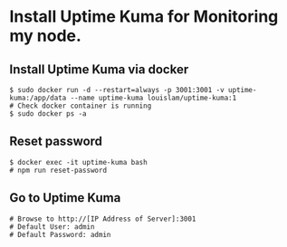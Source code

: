 # Install Uptime Kuma for Monitoring my node.

## Install Uptime Kuma via docker
~~~
$ sudo docker run -d --restart=always -p 3001:3001 -v uptime-kuma:/app/data --name uptime-kuma louislam/uptime-kuma:1
# Check docker container is running
$ sudo docker ps -a
~~~

## Reset password
~~~
$ docker exec -it uptime-kuma bash
# npm run reset-password
~~~

## Go to Uptime Kuma
~~~
# Browse to http://[IP Address of Server]:3001
# Default User: admin
# Default Password: admin
~~~



